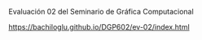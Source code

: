 Evaluación 02 del Seminario de Gráfica Computacional

https://bachiloglu.github.io/DGP602/ev-02/index.html
